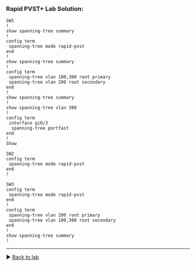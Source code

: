 ### Rapid PVST+ Lab Solution:

```
SW1
!
show spanning-tree summary
!
config term
 spanning-tree mode rapid-pvst
end
!
show spanning-tree summary
!
config term
 spanning-tree vlan 100,300 root primary
 spanning-tree vlan 200 root secondary
end
!
show spanning-tree summary
!
show spanning-tree vlan 300
!
config term
 interface gi0/3
  spanning-tree portfast  
end
!  
Show 

SW2
config term
 spanning-tree mode rapid-pvst
end
!  

SW3
config term
 spanning-tree mode rapid-pvst
end
!
config term
 spanning-tree vlan 200 root primary
 spanning-tree vlan 100,300 root secondary
end
!
show spanning-tree summary
!
```

---

▶️ [Back to lab](https://github.com/tech-zero/ccnp-encor/blob/main/labs/labs/infr/_l2/lab1/README.md)
